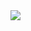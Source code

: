 <a href="https://github.com/devxb/gitanimals">
  <img src="https://render.gitanimals.org/farms/riverkite"/>
</a>
